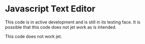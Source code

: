 # Javascript Text Editor
This code is in active development and is still in its testing face. It is possible that this code does not jet work as is intended.

This code does not work jet.
